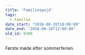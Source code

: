 ```yaml
---
title: 'Familiespejd'
tags:
  - Familie
date_start: "2016-08-28T10:00:00"
date_end: "2016-08-28T12:00:00"
old_id: 6300
---
```

Første møde efter sommerferien.